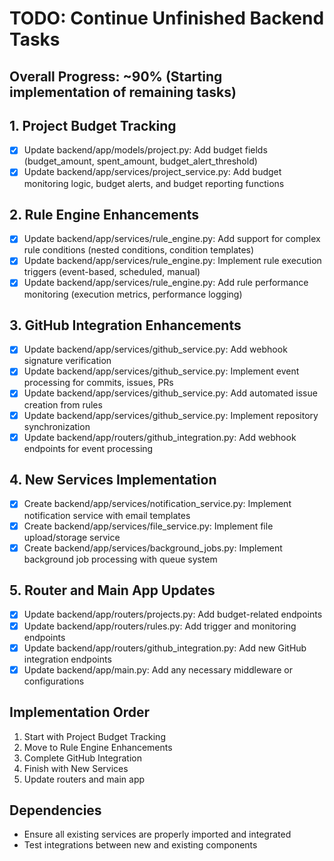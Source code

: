 # TODO: Continue Unfinished Backend Tasks

## Overall Progress: ~90% (Starting implementation of remaining tasks)

## 1. Project Budget Tracking
- [x] Update backend/app/models/project.py: Add budget fields (budget_amount, spent_amount, budget_alert_threshold)
- [x] Update backend/app/services/project_service.py: Add budget monitoring logic, budget alerts, and budget reporting functions

## 2. Rule Engine Enhancements
- [x] Update backend/app/services/rule_engine.py: Add support for complex rule conditions (nested conditions, condition templates)
- [x] Update backend/app/services/rule_engine.py: Implement rule execution triggers (event-based, scheduled, manual)
- [x] Update backend/app/services/rule_engine.py: Add rule performance monitoring (execution metrics, performance logging)

## 3. GitHub Integration Enhancements
- [x] Update backend/app/services/github_service.py: Add webhook signature verification
- [x] Update backend/app/services/github_service.py: Implement event processing for commits, issues, PRs
- [x] Update backend/app/services/github_service.py: Add automated issue creation from rules
- [x] Update backend/app/services/github_service.py: Implement repository synchronization
- [x] Update backend/app/routers/github_integration.py: Add webhook endpoints for event processing

## 4. New Services Implementation
- [x] Create backend/app/services/notification_service.py: Implement notification service with email templates
- [x] Create backend/app/services/file_service.py: Implement file upload/storage service
- [x] Create backend/app/services/background_jobs.py: Implement background job processing with queue system

## 5. Router and Main App Updates
- [x] Update backend/app/routers/projects.py: Add budget-related endpoints
- [x] Update backend/app/routers/rules.py: Add trigger and monitoring endpoints
- [x] Update backend/app/routers/github_integration.py: Add new GitHub integration endpoints
- [x] Update backend/app/main.py: Add any necessary middleware or configurations

## Implementation Order
1. Start with Project Budget Tracking
2. Move to Rule Engine Enhancements
3. Complete GitHub Integration
4. Finish with New Services
5. Update routers and main app

## Dependencies
- Ensure all existing services are properly imported and integrated
- Test integrations between new and existing components
